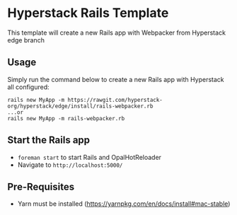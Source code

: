 # Hyperstack Rails Template

This template will create a new Rails app with Webpacker from Hyperstack edge branch

## Usage

Simply run the command below to create a new Rails app with Hyperstack all configured:

```
rails new MyApp -m https://rawgit.com/hyperstack-org/hyperstack/edge/install/rails-webpacker.rb
...or
rails new MyApp -m rails-webpacker.rb
```

## Start the Rails app

+ `foreman start` to start Rails and OpalHotReloader
+ Navigate to `http://localhost:5000/`

## Pre-Requisites

+ Yarn must be installed (https://yarnpkg.com/en/docs/install#mac-stable)
